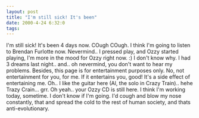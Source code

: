 ```yaml
---
layout: post
title: "I'm still sick! It's been"
date: 2000-4-24 6:32:0
tags: 
---
```


I'm still sick! It's been 4 days now. COugh COugh. I think I'm going to listen to Brendan Furlotte now. Nevermind.. I pressed play, and Ozzy started playing, I'm more in the mood for Ozzy right now. :) I don't know why. I had 3 dreams last night.. and.. oh nevermind, you don't want to hear my problems. Besides, this page is for entertainment purposes only. No, not entertainment for you, for me. If it entertains you, good! It's a side effect of entertaining me. Oh.. I like the guitar here (Al, the solo in Crazy Train).. hehe Trazy Crain... grr. Oh yeah.. your Ozzy CD is still here. I think I'm working today, sometime. I don't know if I'm going. I'd cough and blow my nose constantly, that and spread the cold to the rest of human society, and thats anti-evolutionary.


